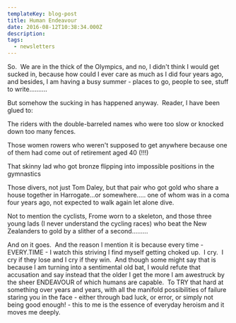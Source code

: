 ```yaml
---
templateKey: blog-post
title: Human Endeavour
date: 2016-08-12T10:38:34.000Z
description: 
tags: 
  - newsletters
---
```


So.  We are in the thick of the Olympics, and no, I didn't think I would get sucked in, because how could I ever care as much as I did four years ago, and besides, I am having a busy summer - places to go, people to see, stuff to write..........

But somehow the sucking in has happened anyway.  Reader, I have been glued to:

The riders with the double-barreled names who were too slow or knocked down too many fences.

Those women rowers who weren't supposed to get anywhere because one of them had come out of retirement aged 40 (!!!)

That skinny lad who got bronze flipping into impossible positions in the gymnastics

Those divers, not just Tom Daley, but that pair who got gold who share a house together in Harrogate...or somewhere..... one of whom was in a coma four years ago, not expected to walk again let alone dive.

Not to mention the cyclists, Frome worn to a skeleton, and those three young lads (I never understand the cycling races) who beat the New Zealanders to gold by a slither of a second.........

And on it goes.  And the reason I mention it is because every time - EVERY.TIME - I watch this striving I find myself getting choked up.  I cry.  I cry if they lose and I cry if they win.  And though some might say that is because I am turning into a sentimental old bat, I would refute that accusation and say instead that the older I get the more I am awestruck by the sheer ENDEAVOUR of which humans are capable.  To TRY that hard at something over years and years, with all the manifold possibilities of failure staring you in the face - either through bad luck, or error, or simply not being good enough! - this to me is the essence of everyday heroism and it moves me deeply.
